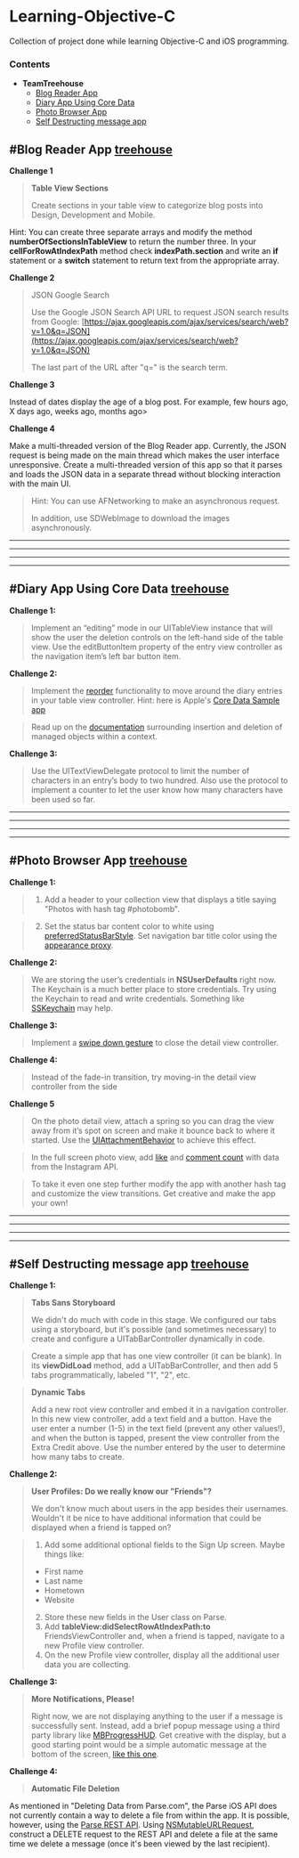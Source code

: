 # Learning-Objective-C
 Collection of project done while learning Objective-C and iOS programming.
 

### Contents
- **TeamTreehouse**
    - [Blog Reader App](#blog-reader-android-app-treehouse)
    - [Diary App Using Core Data](#diary-app-using-core-data)
    - [Photo Browser App](#photo-browser-app)
    - [Self Destructing message app](#self-destructing-message-app-treehouse)



#Blog Reader App [treehouse](http://teamtreehouse.com/library/build-a-blog-reader-iphone-app)
---

**Challenge 1**
> **Table View Sections**
> 
> Create sections in your table view to categorize blog posts into Design, Development and Mobile.

Hint: You can create three separate arrays and modify the method **numberOfSectionsInTableView** to return the number three. In your **cellForRowAtIndexPath** method check **indexPath.section** and write an **if** statement or a **switch** statement to return text from the appropriate array.


**Challenge 2**
> JSON Google Search
> 
> Use the Google JSON Search API URL to request JSON search results from Google: [https://ajax.googleapis.com/ajax/services/search/web?v=1.0&q=JSON](https://ajax.googleapis.com/ajax/services/search/web?v=1.0&q=JSON) 
> 
> The last part of the URL after "q=" is the search term.


**Challenge 3**
> 
Instead of dates display the age of a blog post. For example, few hours ago, X days ago, weeks ago, months ago> 

**Challenge 4**
> 
Make a multi-threaded version of the Blog Reader app. Currently, the JSON request is being made on the main thread which makes the user interface unresponsive. Create a multi-threaded version of this app so that it parses and loads the JSON data in a separate thread without blocking interaction with the main UI.
>
>Hint: You can use AFNetworking to make an asynchronous request.
>
>In addition, use SDWebImage to download the images asynchronously.


---
---
---
---
#Diary App Using Core Data [treehouse](http://teamtreehouse.com/library/build-a-diary-app-using-core-data)
---
**Challenge 1:**

> Implement an “editing” mode in our UITableView instance that will show the user the deletion controls on the left-hand side of the table view. Use the editButtonItem property of the entry view controller as the navigation item’s left bar button item.

**Challenge 2:**

> Implement the [reorder](https://developer.apple.com/library/ios/documentation/UserExperience/Conceptual/TableView_iPhone/ManageReorderRow/ManageReorderRow.html#//apple_ref/doc/uid/TP40007451-CH11-SW1) functionality to move around the diary entries in your table view controller. Hint: here is Apple's [Core Data Sample app](https://developer.apple.com/library/ios/samplecode/CoreDataBooks/Introduction/Intro.html#//apple_ref/doc/uid/DTS40008405-Intro-DontLinkElementID_2)

> Read up on the [documentation](https://developer.apple.com/library/ios/documentation/Cocoa/Conceptual/CoreData/Articles/cdCreateMOs.html#//apple_ref/doc/uid/TP40001654-CJBDBHCB) surrounding insertion and deletion of managed objects within a context.


**Challenge 3:**

> 
> Use the UITextViewDelegate protocol to limit the number of characters in an entry’s body to two hundred. Also use the protocol to implement a counter to let the user know how many characters have been used so far.


---
---
---
---
#Photo Browser App [treehouse](http://teamtreehouse.com/library/build-a-diary-app-using-core-data)
---
**Challenge 1:**

> 1. Add a header to your collection view that displays a title saying "Photos with hash tag #photobomb".

> 2. Set the status bar content color to white using [preferredStatusBarStyle](https://developer.apple.com/library/ios/documentation/UIKit/Reference/UIViewController_Class/Reference/Reference.html#//apple_ref/occ/instm/UIViewController/preferredStatusBarStyle). Set navigation bar title color using the [appearance proxy](https://developer.apple.com/library/ios/documentation/UIKit/Reference/UIAppearance_Protocol/Reference/Reference.html).


**Challenge 2:**

> We are storing the user’s credentials in **NSUserDefaults** right now. The Keychain is a much better place to store credentials. Try using the Keychain to read and write credentials. Something like [SSKeychain](https://github.com/soffes/sskeychain) may help.



**Challenge 3:**

> Implement a [swipe down gesture](https://developer.apple.com/library/ios/documentation/UIKit/Reference/UISwipeGestureRecognizer_Class/Reference/Reference.html) to close the detail view controller.

**Challenge 4:**

> Instead of the fade-in transition, try moving-in the detail view controller from the side


**Challenge 5**
> On the photo detail view, attach a spring so you can drag the view away from it’s spot on screen and make it bounce back to where it started. Use the [UIAttachmentBehavior](https://developer.apple.com/library/ios/documentation/UIKit/Reference/UIAttachmentBehavior_Class/Reference/Reference.html) to achieve this effect.

> In the full screen photo view, add [like](http://instagram.com/developer/endpoints/tags/#get_tags_media_recent) and [comment count](http://instagram.com/developer/endpoints/tags/#get_tags_media_recent) with data from the Instagram API.

> To take it even one step further modify the app with another hash tag and customize the view transitions. Get creative and make the app your own!


---
---
---
---

#Self Destructing message app [treehouse](http://teamtreehouse.com/library/build-a-selfdestructing-message-iphone-app)
---
**Challenge 1:**

> **Tabs Sans Storyboard**
> 
> We didn't do much with code in this stage. We configured our tabs using a storyboard, but it's possible (and sometimes necessary) to create and configure a UITabBarController dynamically in code.

> Create a simple app that has one view controller (it can be blank). In its **viewDidLoad** method, add a UITabBarController, and then add 5 tabs programmatically, labeled "1", "2", etc.

> **Dynamic Tabs**
> 
> Add a new root view controller and embed it in a navigation controller. In this new view controller, add a text field and a button. Have the user enter a number (1-5) in the text field (prevent any other values!), and when the button is tapped, present the view controller from the Extra Credit above. Use the number entered by the user to determine how many tabs to create.

**Challenge 2:**

> **User Profiles: Do we really know our "Friends"?**
> 
> We don't know much about users in the app besides their usernames. Wouldn't it be nice to have additional information that could be displayed when a friend is tapped on?

> 1. Add some additional optional fields to the Sign Up screen. Maybe things like:
>  	- First name
> 	- Last name
> 	- Hometown
> 	- Website
> 2. Store these new fields in the User class on Parse.
> 3. Add **tableView:didSelectRowAtIndexPath:to** FriendsViewController and, when a friend is tapped, navigate to a new Profile view controller.
> 4. On the new Profile view controller, display all the additional user data you are collecting.

**Challenge 3:**

> **More Notifications, Please!**
> 
> Right now, we are not displaying anything to the user if a message is successfully sent. Instead, add a brief popup message using a third party library like [MBProgressHUD](https://github.com/jdg/MBProgressHUD). Get creative with the display, but a good starting point would be a simple automatic message at the bottom of the screen, [like this one](http://dl.dropboxusercontent.com/u/378729/MBProgressHUD/7.png).

**Challenge 4:**

> **Automatic File Deletion**
> 
As mentioned in "Deleting Data from Parse.com", the Parse iOS API does not currently contain a way to delete a file from within the app. It is possible, however, using the [Parse REST API](https://www.parse.com/questions/how-can-i-delete-a-file). Using [NSMutableURLRequest](https://developer.apple.com/library/mac/#documentation/Cocoa/Reference/Foundation/Classes/NSMutableURLRequest_Class/Reference/Reference.html), construct a DELETE request to the REST API and delete a file at the same time we delete a message (once it's been viewed by the last recipient).


